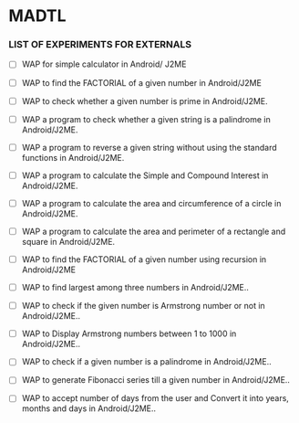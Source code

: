 # MADTL


### LIST OF EXPERIMENTS FOR EXTERNALS
 - [ ] WAP for simple calculator in Android/ J2ME
 - [ ] WAP to find the FACTORIAL of a given number in Android/J2ME
 - [ ] WAP to check whether a given number is prime in Android/J2ME.
 - [ ] WAP a program to check whether a given string is a palindrome in Android/J2ME.
 - [ ] WAP a program to reverse a given string without using the standard functions in Android/J2ME.
 - [ ] WAP a program to calculate the Simple and Compound Interest in Android/J2ME.
 - [ ] WAP a program to calculate the area and circumference of a circle in Android/J2ME.
 - [ ] WAP a program to calculate the area and perimeter of a rectangle and square in Android/J2ME.
 - [ ] WAP to find the FACTORIAL of a given number using recursion in Android/J2ME
 - [ ] WAP to find largest among three numbers in Android/J2ME..
 - [ ] WAP to check if the given number is Armstrong number or not in Android/J2ME..
 - [ ] WAP to Display Armstrong numbers between 1 to 1000 in Android/J2ME..
 - [ ] WAP to check if a given number is a palindrome in Android/J2ME..
 - [ ] WAP to generate Fibonacci series till a given number in Android/J2ME..
 - [ ] WAP to accept number of days from the user and Convert it into years, months and days in Android/J2ME..


